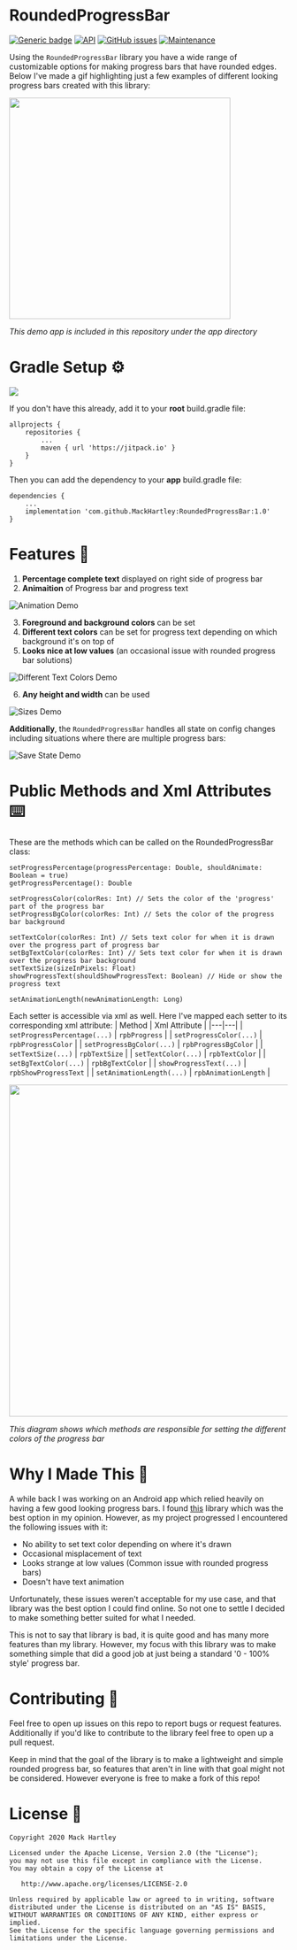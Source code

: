 # RoundedProgressBar
[![Generic badge](https://img.shields.io/badge/Platform-Android-green.svg)](https://developer.android.com/) [![API](https://img.shields.io/badge/API-21%2B-blue.svg?style=flat)](https://android-arsenal.com/api?level=21) [![GitHub issues](https://img.shields.io/github/issues/mackhartley/roundedprogressbar.svg)](https://github.com/MackHartley/RoundedProgressBar/issues) [![Maintenance](https://img.shields.io/badge/Maintained%3F-yes-brightgreen.svg)](https://github.com/MackHartley/RoundedProgressBar/graphs/commit-activity)

Using the `RoundedProgressBar` library you have a wide range of customizable options for making progress bars that have rounded edges. Below I've made a gif highlighting just a few examples of different looking progress bars created with this library:

<img src="/demoimgs/roundedProgressBarDemo.gif" width="400"/>

*This demo app is included in this repository under the app directory*

# Gradle Setup ⚙️
[![](https://jitpack.io/v/MackHartley/RoundedProgressBar.svg)](https://jitpack.io/#MackHartley/RoundedProgressBar)

If you don't have this already, add it to your **root** build.gradle file:
```
allprojects {
    repositories {
        ...
        maven { url 'https://jitpack.io' }
    }
}
```

Then you can add the dependency to your **app** build.gradle file:
```
dependencies {
    ...
    implementation 'com.github.MackHartley:RoundedProgressBar:1.0'
}
```

# Features 🌟

1) **Percentage complete text**  displayed on right side of progress bar
2) **Animaition**  of Progress bar and progress text

![Animation Demo](demoimgs/progressTextAndAnimation.gif)

3) **Foreground and background colors**  can be set
4) **Different text colors**  can be set for progress text depending on which background it's on top of
5) **Looks nice at low values**  (an occasional issue with rounded progress bar solutions)

![Different Text Colors Demo](demoimgs/differentTextColors.gif)

6) **Any height and width**  can be used

![Sizes Demo](demoimgs/diffSizes.gif)

**Additionally**, the `RoundedProgressBar` handles all state on config changes including situations where there are multiple progress bars:

![Save State Demo](demoimgs/savesStateOnConfigChange.gif)

# Public Methods and Xml Attributes ⌨️
These are the methods which can be called on the RoundedProgressBar class:

```
setProgressPercentage(progressPercentage: Double, shouldAnimate: Boolean = true)
getProgressPercentage(): Double

setProgressColor(colorRes: Int) // Sets the color of the 'progress' part of the progress bar
setProgressBgColor(colorRes: Int) // Sets the color of the progress bar background

setTextColor(colorRes: Int) // Sets text color for when it is drawn over the progress part of progress bar
setBgTextColor(colorRes: Int) // Sets text color for when it is drawn over the progress bar background
setTextSize(sizeInPixels: Float)
showProgressText(shouldShowProgressText: Boolean) // Hide or show the progress text

setAnimationLength(newAnimationLength: Long)
```

Each setter is accessible via xml as well. Here I've mapped each setter to its corresponding xml attribute:
| Method | Xml Attribute |
|---|---|
| `setProgressPercentage(...)`  | `rpbProgress`  |
| `setProgressColor(...)`  | `rpbProgressColor`  |
| `setProgressBgColor(...)`  | `rpbProgressBgColor`  |
| `setTextSize(...)`  | `rpbTextSize`  |
| `setTextColor(...)`  | `rpbTextColor`  |
| `setBgTextColor(...)`  | `rpbBgTextColor`  |
| `showProgressText(...)`  | `rpbShowProgressText`  |
| `setAnimationLength(...)`  | `rpbAnimationLength`  |

<img src="/demoimgs/progressBarDiagram.png" width="600"/>

*This diagram shows which methods are responsible for setting the different colors of the progress bar*

# Why I Made This 💭

A while back I was working on an Android app which relied heavily on having a few good looking progress bars. I found [this](https://github.com/akexorcist/RoundCornerProgressBar) library which was the best option in my opinion. However, as my project progressed I encountered the following issues with it:

- No ability to set text color depending on where it's drawn
- Occasional misplacement of text
- Looks strange at low values (Common issue with rounded progress bars)
- Doesn't have text animation

Unfortunately, these issues weren't acceptable for my use case, and that library was the best option I could find online. So not one to settle I decided to make something better suited for what I needed.

This is not to say that library is bad, it is quite good and has many more features than my library. However, my focus with this library was to make something simple that did a good job at just being a standard '0 - 100% style' progress bar.

# Contributing 🤝
Feel free to open up issues on this repo to report bugs or request features. Additionally if you'd like to contribute to the library feel free to open up a pull request. 

Keep in mind that the goal of the library is to make a lightweight and simple rounded progress bar, so features that aren't in line with that goal might not be considered. However everyone is free to make a fork of this repo!

# License 📄
```
Copyright 2020 Mack Hartley

Licensed under the Apache License, Version 2.0 (the "License");
you may not use this file except in compliance with the License.
You may obtain a copy of the License at

   http://www.apache.org/licenses/LICENSE-2.0

Unless required by applicable law or agreed to in writing, software
distributed under the License is distributed on an "AS IS" BASIS,
WITHOUT WARRANTIES OR CONDITIONS OF ANY KIND, either express or implied.
See the License for the specific language governing permissions and
limitations under the License.
```
